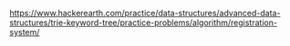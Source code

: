 https://www.hackerearth.com/practice/data-structures/advanced-data-structures/trie-keyword-tree/practice-problems/algorithm/registration-system/
